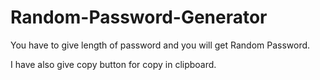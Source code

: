 # Random-Password-Generator

You have to give length of password and you will get Random Password.

I have also give copy button for copy in clipboard.